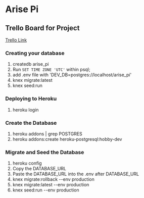 
# Arise Pi

## Trello Board for Project
[Trello Link](https://trello.com/b/7BCedz4N)

### Creating your database
 1. createdb arise_pi
 2. Run `SET TIME ZONE 'UTC'` within psql;
 3. add .env file with 'DEV_DB=postgres://localhost/arise_pi'
 4. knex migrate:latest
 5. knex seed:run

### Deploying to Heroku
 1. heroku login


### Create the Database
 1. heroku addons | grep POSTGRES
 2. heroku addons:create heroku-postgresql:hobby-dev

### Migrate and Seed the Database
 1. heroku config
 2. Copy the DATABASE_URL
 3. Paste the DATABASE_URL into the .env after DATABASE_URL
 4. knex migrate:rollback --env production
 5. knex migrate:latest --env production
 6. knex seed:run --env production
